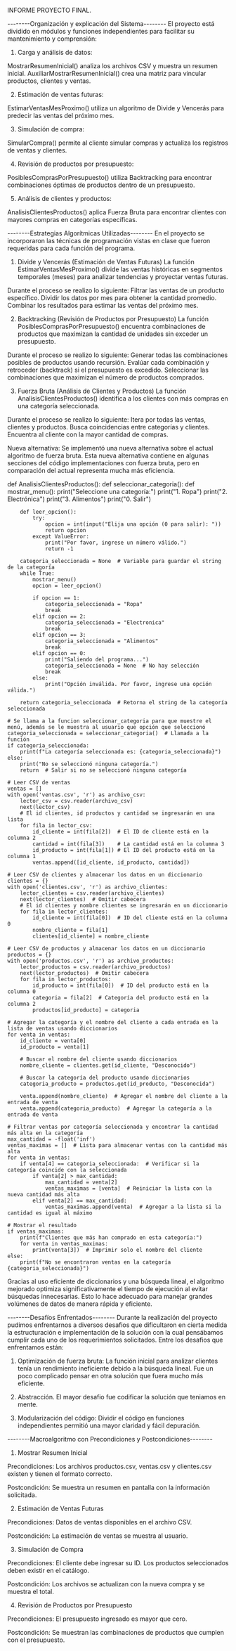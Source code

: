 INFORME PROYECTO FINAL. 

--------Organización y explicación del Sistema--------
El proyecto está dividido en módulos y funciones independientes para facilitar su mantenimiento y comprensión:

1. Carga y análisis de datos:

MostrarResumenInicial() analiza los archivos CSV y muestra un resumen inicial.
AuxiliarMostrarResumenInicial() crea una matriz para vincular productos, clientes y ventas.

2. Estimación de ventas futuras: 

EstimarVentasMesProximo() utiliza un algoritmo de Divide y Vencerás para predecir las ventas del próximo mes.

3. Simulación de compra:

SimularCompra() permite al cliente simular compras y actualiza los registros de ventas y clientes.

4. Revisión de productos por presupuesto:

PosiblesComprasPorPresupuesto() utiliza Backtracking para encontrar combinaciones óptimas de productos dentro de un presupuesto.

5. Análisis de clientes y productos:

AnalisisClientesProductos() aplica Fuerza Bruta para encontrar clientes con mayores compras en categorías específicas.

--------Estrategias Algorítmicas Utilizadas--------
En el proyecto se incorporaron las técnicas de programación vistas en clase que fueron requeridas para cada función del programa. 

1. Divide y Vencerás (Estimación de Ventas Futuras)
La función EstimarVentasMesProximo() divide las ventas históricas en segmentos temporales (meses) para analizar tendencias y proyectar ventas futuras.

Durante el proceso se realizo lo siguiente:
Filtrar las ventas de un producto específico.
Dividir los datos por mes para obtener la cantidad promedio.
Combinar los resultados para estimar las ventas del próximo mes.

2. Backtracking (Revisión de Productos por Presupuesto)
La función PosiblesComprasPorPresupuesto() encuentra combinaciones de productos que maximizan la cantidad de unidades sin exceder un presupuesto.

Durante el proceso se realizo lo siguiente:
Generar todas las combinaciones posibles de productos usando recursión.
Evalúar cada combinación y retroceder (backtrack) si el presupuesto es excedido.
Seleccionar las combinaciones que maximizan el número de productos comprados.

3. Fuerza Bruta (Análisis de Clientes y Productos)
La función AnalisisClientesProductos() identifica a los clientes con más compras en una categoría seleccionada.

Durante el proceso se realizo lo siguiente:
Itera por todas las ventas, clientes y productos.
Busca coincidencias entre categorías y clientes.
Encuentra al cliente con la mayor cantidad de compras.

Nueva alternativa:
Se implementó una nueva alternativa sobre el actual algoritmo de fuerza bruta. 
Esta nueva alternativa contiene en algunas secciones del código implementaciones con fuerza bruta, pero en comparación del actual representa mucha más eficiencia.

def AnalisisClientesProductos():
    def seleccionar_categoria():
        def mostrar_menu():
            print("Seleccione una categoría:")
            print("1. Ropa")
            print("2. Electrónica")
            print("3. Alimentos")
            print("0. Salir")

        def leer_opcion():
            try:
                opcion = int(input("Elija una opción (0 para salir): "))
                return opcion
            except ValueError:
                print("Por favor, ingrese un número válido.")
                return -1

        categoria_seleccionada = None  # Variable para guardar el string de la categoría
        while True:
            mostrar_menu()
            opcion = leer_opcion()

            if opcion == 1:
                categoria_seleccionada = "Ropa"
                break
            elif opcion == 2:
                categoria_seleccionada = "Electronica"
                break
            elif opcion == 3:
                categoria_seleccionada = "Alimentos"
                break
            elif opcion == 0:
                print("Saliendo del programa...")
                categoria_seleccionada = None  # No hay selección
                break
            else:
                print("Opción inválida. Por favor, ingrese una opción válida.")

        return categoria_seleccionada  # Retorna el string de la categoría seleccionada

    # Se llama a la funcion seleccionar_categoria para que muestre el menú, además se le muestra al usuario que opción que seleccionó
    categoria_seleccionada = seleccionar_categoria()  # Llamada a la función
    if categoria_seleccionada:
        print(f"La categoría seleccionada es: {categoria_seleccionada}")
    else:
        print("No se seleccionó ninguna categoría.")
        return  # Salir si no se seleccionó ninguna categoría

    # Leer CSV de ventas
    ventas = []
    with open('ventas.csv', 'r') as archivo_csv:
        lector_csv = csv.reader(archivo_csv)
        next(lector_csv)
        # El id clientes, id productos y cantidad se ingresarán en una lista 
        for fila in lector_csv:
            id_cliente = int(fila[2])  # El ID de cliente está en la columna 2
            cantidad = int(fila[3])    # La cantidad está en la columna 3
            id_producto = int(fila[1]) # El ID del producto está en la columna 1
            ventas.append([id_cliente, id_producto, cantidad])

    # Leer CSV de clientes y almacenar los datos en un diccionario
    clientes = {}
    with open('clientes.csv', 'r') as archivo_clientes:
        lector_clientes = csv.reader(archivo_clientes)
        next(lector_clientes)  # Omitir cabecera
        # El id clientes y nombre clientes se ingresarán en un diccionario
        for fila in lector_clientes:
            id_cliente = int(fila[0])  # ID del cliente está en la columna 0
            nombre_cliente = fila[1]
            clientes[id_cliente] = nombre_cliente

    # Leer CSV de productos y almacenar los datos en un diccionario
    productos = {}
    with open('productos.csv', 'r') as archivo_productos:
        lector_productos = csv.reader(archivo_productos)
        next(lector_productos)  # Omitir cabecera
        for fila in lector_productos:
            id_producto = int(fila[0])  # ID del producto está en la columna 0
            categoria = fila[2]  # Categoría del producto está en la columna 2
            productos[id_producto] = categoria

    # Agregar la categoría y el nombre del cliente a cada entrada en la lista de ventas usando diccionarios
    for venta in ventas:
        id_cliente = venta[0]
        id_producto = venta[1]

        # Buscar el nombre del cliente usando diccionarios
        nombre_cliente = clientes.get(id_cliente, "Desconocido")

        # Buscar la categoría del producto usando diccionarios
        categoria_producto = productos.get(id_producto, "Desconocida")

        venta.append(nombre_cliente)  # Agregar el nombre del cliente a la entrada de venta
        venta.append(categoria_producto)  # Agregar la categoría a la entrada de venta

    # Filtrar ventas por categoría seleccionada y encontrar la cantidad más alta en la categoría
    max_cantidad = -float('inf')
    ventas_maximas = []  # Lista para almacenar ventas con la cantidad más alta
    for venta in ventas:
        if venta[4] == categoria_seleccionada:  # Verificar si la categoría coincide con la seleccionada
            if venta[2] > max_cantidad:
                max_cantidad = venta[2]
                ventas_maximas = [venta]  # Reiniciar la lista con la nueva cantidad más alta
            elif venta[2] == max_cantidad:
                ventas_maximas.append(venta)  # Agregar a la lista si la cantidad es igual al máximo

    # Mostrar el resultado
    if ventas_maximas:
        print(f"Clientes que más han comprado en esta categoría:")
        for venta in ventas_maximas:
            print(venta[3])  # Imprimir solo el nombre del cliente
    else:
        print(f"No se encontraron ventas en la categoría {categoria_seleccionada}")

Gracias al uso eficiente de diccionarios y una búsqueda lineal, el algoritmo mejorado optimiza significativamente el tiempo de ejecución al evitar búsquedas innecesarias. Esto lo hace adecuado para manejar grandes volúmenes de datos de manera rápida y eficiente.

--------Desafíos Enfrentados--------
Durante la realización del proyecto pudimos enfrentarnos a diversos desafios que dificultaron en cierta medida la estructuración e implementación de la solución con la cual pensábamos cumplir cada uno de los requerimientos solicitados. 
Entre los desafios que enfrentamos están:

1. Optimización de fuerza bruta:
La función inicial para analizar clientes tenía un rendimiento ineficiente debido a la búsqueda lineal. Fue un poco complicado pensar en otra solución que fuera mucho más eficiente.

2. Abstracción.
El mayor desafio fue codificar la solución que teniamos en mente.

3. Modularización del código:
Dividir el código en funciones independientes permitió una mayor claridad y fácil depuración.

--------Macroalgoritmo con Precondiciones y Postcondiciones--------
1. Mostrar Resumen Inicial

Precondiciones:
Los archivos productos.csv, ventas.csv y clientes.csv existen y tienen el formato correcto.

Postcondición:
Se muestra un resumen en pantalla con la información solicitada.

2. Estimación de Ventas Futuras

Precondiciones:
Datos de ventas disponibles en el archivo CSV.

Postcondición:
La estimación de ventas se muestra al usuario.

3. Simulación de Compra

Precondiciones:
El cliente debe ingresar su ID.
Los productos seleccionados deben existir en el catálogo.

Postcondición:
Los archivos se actualizan con la nueva compra y se muestra el total.

4. Revisión de Productos por Presupuesto

Precondiciones:
El presupuesto ingresado es mayor que cero.

Postcondición:
Se muestran las combinaciones de productos que cumplen con el presupuesto.
